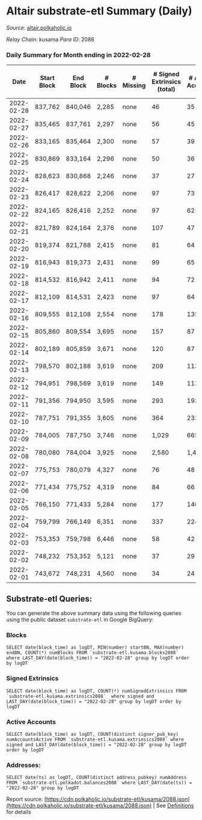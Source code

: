 # Altair substrate-etl Summary (Daily)

_Source_: [altair.polkaholic.io](https://altair.polkaholic.io)

*Relay Chain*: kusama
*Para ID*: 2088



### Daily Summary for Month ending in 2022-02-28


| Date | Start Block | End Block | # Blocks | # Missing | # Signed Extrinsics (total) | # Active Accounts | # Addresses with Balances | # Events | # Transfers | # XCM Transfers In | # XCM Transfers Out |
| ---- | ----------- | --------- | -------- | --------- | --------------------------- | ----------------- | ------------------------- | -------- | ----------- | ------------------ | ------------------- |
| 2022-02-28 | 837,762 | 840,046 | 2,285 | none  | 46 | 35 | 21,277 | 4,866 | 32 ($41,399.36) |   |   |
| 2022-02-27 | 835,465 | 837,761 | 2,297 | none  | 56 | 45 | 21,268 | 4,907 | 29 ($27,152.85) |   |   |
| 2022-02-26 | 833,165 | 835,464 | 2,300 | none  | 57 | 39 | 21,263 | 4,878 | 31 ($3,495.79) |   |   |
| 2022-02-25 | 830,869 | 833,164 | 2,296 | none  | 50 | 36 | 21,259 | 4,866 | 37 ($3,921.90) |   |   |
| 2022-02-24 | 828,623 | 830,868 | 2,246 | none  | 37 | 27 | 21,255 | 4,746 | 26 ($3,366.71) |   |   |
| 2022-02-23 | 826,417 | 828,622 | 2,206 | none  | 97 | 73 | 21,248 | 4,954 | 78 ($6,979.34) |   |   |
| 2022-02-22 | 824,165 | 826,416 | 2,252 | none  | 97 | 62 | 21,241 | 5,009 | 61 ($13,545.62) |   |   |
| 2022-02-21 | 821,789 | 824,164 | 2,376 | none  | 107 | 47 | 21,231 | 5,413 | 92 ($40,601.99) |   |   |
| 2022-02-20 | 819,374 | 821,788 | 2,415 | none  | 81 | 64 | 21,184 | 5,335 | 68 ($6,221.00) |   |   |
| 2022-02-19 | 816,943 | 819,373 | 2,431 | none  | 99 | 65 | 21,176 | 5,497 | 80 ($8,852.15) |   |   |
| 2022-02-18 | 814,532 | 816,942 | 2,411 | none  | 94 | 72 | 21,171 | 5,345 | 59 ($61,360.25) |   |   |
| 2022-02-17 | 812,109 | 814,531 | 2,423 | none  | 97 | 64 | 21,162 | 5,483 | 78 ($34,657.83) |   |   |
| 2022-02-16 | 809,555 | 812,108 | 2,554 | none  | 178 | 135 | 21,146 | 6,115 | 142 ($69,313.26) |   |   |
| 2022-02-15 | 805,860 | 809,554 | 3,695 | none  | 157 | 87 | 21,133 | 8,333 | 108 ($25,828.37) |   |   |
| 2022-02-14 | 802,189 | 805,859 | 3,671 | none  | 120 | 87 | 21,112 | 8,133 | 102 ($13,414.54) |   |   |
| 2022-02-13 | 798,570 | 802,188 | 3,619 | none  | 209 | 113 | 21,097 | 8,257 | 136 ($11,995.69) |   |   |
| 2022-02-12 | 794,951 | 798,569 | 3,619 | none  | 149 | 113 | 21,087 | 8,444 | 154 ($22,426.30) |   |   |
| 2022-02-11 | 791,356 | 794,950 | 3,595 | none  | 293 | 193 | 21,047 | 8,928 | 233 ($58,902.97) |   |   |
| 2022-02-10 | 787,751 | 791,355 | 3,605 | none  | 364 | 233 | 21,035 | 9,562 | 310 ($46,200.24) |   |   |
| 2022-02-09 | 784,005 | 787,750 | 3,746 | none  | 1,029 | 665 | 20,989 | 13,812 | 860 ($782,141.41) |   |   |
| 2022-02-08 | 780,080 | 784,004 | 3,925 | none  | 2,580 | 1,437 | 20,879 | 21,603 | 2,026 ($808,882.65) |   |   |
| 2022-02-07 | 775,753 | 780,079 | 4,327 | none  | 76 | 48 | 20,811 | 9,180 | 33 ($3,562.72) |   |   |
| 2022-02-06 | 771,434 | 775,752 | 4,319 | none  | 84 | 66 | 20,791 | 9,077 | 19 ($713.67) |   |   |
| 2022-02-05 | 766,150 | 771,433 | 5,284 | none  | 177 | 146 | 20,782 | 11,408 | 115 ($44,588.10) |   |   |
| 2022-02-04 | 759,799 | 766,149 | 6,351 | none  | 337 | 224 | 20,761 | 14,149 | 162 ($578,309.97) |   |   |
| 2022-02-03 | 753,353 | 759,798 | 6,446 | none  | 58 | 42 | 20,742 | 13,192 | 11 ($1,092,090.97) |   |   |
| 2022-02-02 | 748,232 | 753,352 | 5,121 | none  | 37 | 29 | 20,731 | 10,510 | 14 ($1,260.42) |   |   |
| 2022-02-01 | 743,672 | 748,231 | 4,560 | none  | 34 | 24 | 20,717 | 9,368 | 13 ($358.77) |   |   |

## Substrate-etl Queries:
You can generate the above summary data using the following queries using the public dataset `substrate-etl` in Google BigQuery:


### Blocks
```
SELECT date(block_time) as logDT, MIN(number) startBN, MAX(number) endBN, COUNT(*) numBlocks FROM `substrate-etl.kusama.blocks2088`  where LAST_DAY(date(block_time)) = "2022-02-28" group by logDT order by logDT
```


### Signed Extrinsics
```
SELECT date(block_time) as logDT, COUNT(*) numSignedExtrinsics FROM `substrate-etl.kusama.extrinsics2088`  where signed and LAST_DAY(date(block_time)) = "2022-02-28" group by logDT order by logDT
```


### Active Accounts
```
SELECT date(block_time) as logDT, COUNT(distinct signer_pub_key) numAccountsActive FROM `substrate-etl.kusama.extrinsics2088` where signed and LAST_DAY(date(block_time)) = "2022-02-28" group by logDT order by logDT
```


### Addresses:
```
SELECT date(ts) as logDT, COUNT(distinct address_pubkey) numAddress FROM `substrate-etl.polkadot.balances2088` where LAST_DAY(date(ts)) = "2022-02-28" group by logDT
```



Report source: [https://cdn.polkaholic.io/substrate-etl/kusama/2088.json](https://cdn.polkaholic.io/substrate-etl/kusama/2088.json) | See [Definitions](/DEFINITIONS.md) for details
